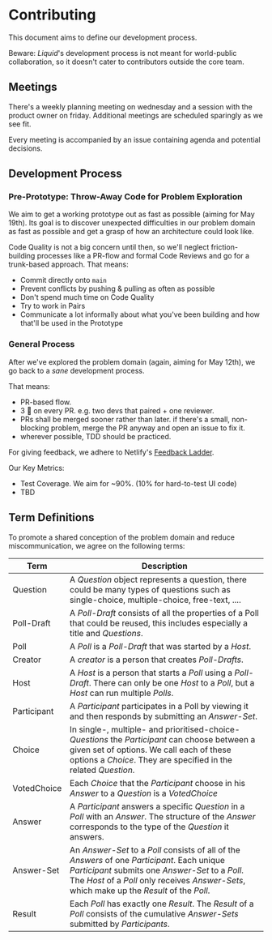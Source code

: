 # Contributing

This document aims to define our development process.

Beware: *Liquid*'s development process is not meant for world-public collaboration, so it doesn't cater to contributors outside the core team.

## Meetings

There's a weekly planning meeting on wednesday and a session with the product owner on friday.
Additional meetings are scheduled sparingly as we see fit.

Every meeting is accompanied by an issue containing agenda and potential decisions.

## Development Process

### Pre-Prototype: Throw-Away Code for Problem Exploration

We aim to get a working prototype out as fast as possible (aiming for May 19th).
Its goal is to discover unexpected difficulties in our problem domain as fast as possible and get a grasp of how an architecture could look like.

Code Quality is not a big concern until then, so we'll neglect friction-building processes like a PR-flow and formal Code Reviews and go for a trunk-based approach.
That means:

- Commit directly onto `main`
- Prevent conflicts by pushing & pulling as often as possible
- Don't spend much time on Code Quality
- Try to work in Pairs
- Communicate a lot informally about what you've been building and how that'll be used in the Prototype

### General Process

After we've explored the problem domain (again, aiming for May 12th), we go back to a *sane* development process.

That means:

- PR-based flow.
- 3 👀 on every PR. e.g. two devs that paired + one reviewer.
- PRs shall be merged sooner rather than later. if there's a small, non-blocking problem, merge the PR anyway and open an issue to fix it.
- wherever possible, TDD should be practiced.

For giving feedback, we adhere to Netlify's [Feedback Ladder](https://www.netlify.com/blog/2020/03/05/feedback-ladders-how-we-encode-code-reviews-at-netlify/).

Our Key Metrics:

- Test Coverage. We aim for ~90%. (10% for hard-to-test UI code)
- TBD


## Term Definitions

To promote a shared conception of the problem domain and reduce miscommunication, we agree on the following terms:

| Term  | Description |
| - | - |
| Question | A _Question_ object represents a question, there could be many types of questions such as single-choice, multiple-choice, free-text, .... |
| Poll-Draft | A _Poll-Draft_ consists of all the properties of a Poll that could be reused, this includes especially a title and _Questions_. |
| Poll | A _Poll_ is a _Poll-Draft_ that was started by a _Host_. |
| Creator | A _creator_ is a person that creates _Poll-Drafts_. |
| Host | A _Host_ is a person that starts a _Poll_ using a _Poll-Draft_. There can only be one _Host_ to a _Poll_, but a _Host_ can run multiple _Polls_. |
| Participant | A _Participant_ participates in a Poll by viewing it and then responds by submitting an _Answer-Set_. |
| Choice | In single-, multiple- and prioritised-choice-_Questions_ the _Participant_ can choose between a given set of options. We call each of these options a _Choice_. They are specified in the related _Question_.
| VotedChoice | Each _Choice_ that the _Participant_ choose in his _Answer_ to a _Question_ is a _VotedChoice_ |
| Answer | A _Participant_ answers a specific _Question_ in a _Poll_ with an _Answer_. The structure of the _Answer_ corresponds to the type of the _Question_ it answers. |
| Answer-Set | An _Answer-Set_ to a _Poll_ consists of all of the _Answers_ of one _Participant_. Each unique _Participant_ submits one _Answer-Set_ to a _Poll_. The _Host_ of a _Poll_ only receives _Answer-Sets_, which make up the _Result_ of the _Poll_. |
| Result | Each _Poll_ has exactly one _Result_. The _Result_ of a _Poll_ consists of the cumulative _Answer-Sets_ submitted by _Participants_. |